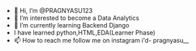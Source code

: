 - 👋 Hi, I’m @PRAGNYASU123
- 👀 I’m interested to become a Data Analytics
- 🌱 I’m currently learning Backend Django
-    I have learned python,HTML,EDA(Learner Phase)
- 📫 How to reach me follow me on instagram i'd- pragnyasu__

<!---
PRAGNYASU123/PRAGNYASU123 is a ✨ special ✨ repository because its `README.md` (this file) appears on your GitHub profile.
You can click the Preview link to take a look at your changes.
--->
